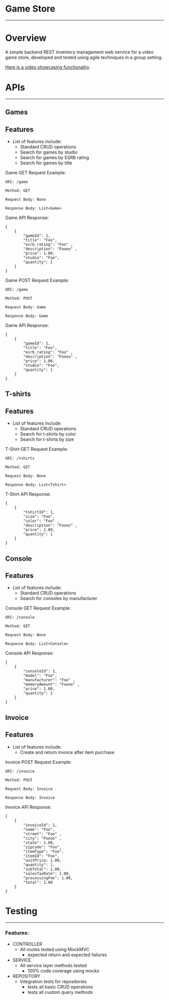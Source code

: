 # Game Store
<hr>

# Overview
<p>A simple backend REST inventory management web service for a video game store, developed and tested using agile techniques in a group setting. </p>

[Here is a video showcasing functionality](hhttps://link-url-here.org/).



# APIs
<hr>

## Games
## Features 


- List of features include:
    - Standard CRUD operations
    - Search for games by studio
    - Search for games by ESRB rating
    - Search for games by title
    

<p>
    Game GET Request Example:

    URI: /game
    
    Method: GET
    
    Request Body: None
    
    Response Body: List<Game>
</p>

<p>
    Game API Response:

    { 
        {
            "gameId": 1,
            "title": "Foo",
            "esrb_rating": "Foo" ,
            "description": "Foooo" ,
            "price": 1.00,
            "studio": "Foo",
            "quantity": 1
        }
    }

</p>

<p>
    Game POST Request Example:

    URI: /game
    
    Method: POST
    
    Request Body: Game
    
    Response Body: Game
</p>

<p>
    Game API Response:

    { 
        {
            "gameId": 1,
            "title": "Foo",
            "esrb_rating": "Foo" ,
            "description": "Foooo" ,
            "price": 1.00,
            "studio": "Foo",
            "quantity": 1
        }
    }

</p>

## T-shirts
## Features

- List of features include:
    - Standard CRUD operations
    - Search for t-shirts by color
    - Search for t-shirts by size

<p>
    T-Shirt GET Request Example:

    URI: /tshirts
    
    Method: GET
    
    Request Body: None
    
    Response Body: List<Tshirt>
</p>

<p>
    T-Shirt API Response:

    { 
        {
            "tshirtId": 1,
            "size": "Foo",
            "color": "Foo" ,
            "description": "Foooo" ,
            "price": 1.00,
            "quantity": 1
        }
    }

</p>

## Console
## Features

- List of features include:
    - Standard CRUD operations
    - Search for consoles by manufacturer

<p>
    Console GET Request Example:

    URI: /console
    
    Method: GET
    
    Request Body: None
    
    Response Body: List<Console>
</p>

<p>
    Console API Response:

    { 
        {
            "consoleId": 1,
            "model": "Foo",
            "manufacturer": "Foo" ,
            "memoryAmount": "Foooo" ,
            "price": 1.00,
            "quantity": 1
        }
    }

</p>

## Invoice
## Features 

- List of features include:
    - Create and return invoice after item purchase

<p>
    Invoice POST Request Example:

    URI: /invoice
    
    Method: POST
    
    Request Body: Invoice
    
    Response Body: Invoice
</p>

<p>
    Invoice API Response:

    { 
        {
            "invoiceId": 1,
            "name": "Foo",
            "street": "Foo" ,
            "city": "Foooo" ,
            "state": 1.00,
            "zipcode": "Foo",
            "itemType": "Foo",
            "itemId": "Foo",
            "unitPrice: 1.00,
            "quantity": 1,
            "subTotal": 1.00,
            "salesTaxRate": 1.00,
            "processingFee": 1.00,
            "total": 1.00
        }
    }

</p>

# Testing
<hr>

### Features:

- CONTROLLER
  - All routes tested using MockMVC
    - expected return and expected failures
- SERVICE
  - All service layer methods tested
    - 100% code coverage using mocks
- REPOSITORY 
  - Integration tests for repositories
    - tests all basic CRUD operations
    - tests all custom query methods 